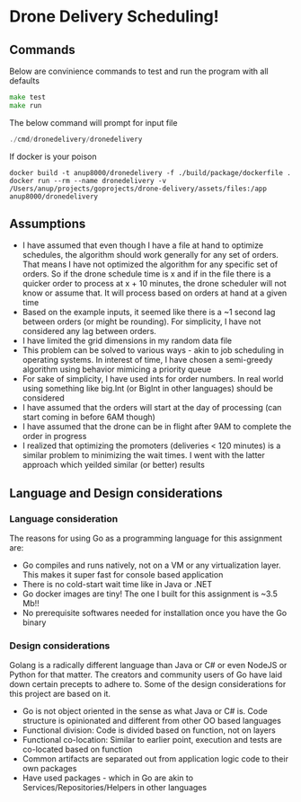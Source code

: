 # Drone Delivery Scheduling!

## Commands

Below are convinience commands to test and run the program with all defaults

```go
make test
make run
```

The below command will prompt for input file

```go
./cmd/dronedelivery/dronedelivery
```

If docker is your poison

```
docker build -t anup8000/dronedelivery -f ./build/package/dockerfile .
docker run --rm --name dronedelivery -v /Users/anup/projects/goprojects/drone-delivery/assets/files:/app anup8000/dronedelivery
```

## Assumptions

- I have assumed that even though I have a file at hand to optimize schedules, the algorithm should work generally for any set of orders. That means I have not optimized the algorithm for any specific set of orders. So if the drone schedule time is x and if in the file there is a quicker order to process at x + 10 minutes, the drone scheduler will not know or assume that. It will process based on orders at hand at a given time
- Based on the example inputs, it seemed like there is a ~1 second lag between orders (or might be rounding). For simplicity, I have not considered any lag between orders.
- I have limited the grid dimensions in my random data file
- This problem can be solved to various ways - akin to job scheduling in operating systems. In interest of time, I have chosen a semi-greedy algorithm using behavior mimicing a priority queue
- For sake of simplicity, I have used ints for order numbers. In real world using something like big.Int (or BigInt in other languages) should be considered
- I have assumed that the orders will start at the day of processing (can start coming in before 6AM though)
- I have assumed that the drone can be in flight after 9AM to complete the order in progress
- I realized that optimizing the promoters (deliveries < 120 minutes) is a similar problem to minimizing the wait times. I went with the latter approach which yeilded similar (or better) results

## Language and Design considerations

### Language consideration

The reasons for using Go as a programming language for this assignment are:

- Go compiles and runs natively, not on a VM or any virtualization layer. This makes it super fast for console based application
- There is no cold-start wait time like in Java or .NET
- Go docker images are tiny! The one I built for this assignment is ~3.5 Mb!!
- No prerequisite softwares needed for installation once you have the Go binary
  
### Design considerations
 
Golang is a radically different language than Java or C# or even NodeJS or Python for that matter. The creators and community users of Go have laid down certain precepts to adhere to. Some of the design considerations for this project are based on it.

- Go is not object oriented in the sense as what Java or C# is. Code structure is opinionated and different from other OO based languages
- Functional division: Code is divided based on function, not on layers
- Functional co-location: Similar to earlier point, execution and tests are co-located based on function
- Common artifacts are separated out from application logic code to their own packages
- Have used packages - which in Go are akin to Services/Repositories/Helpers in other languages